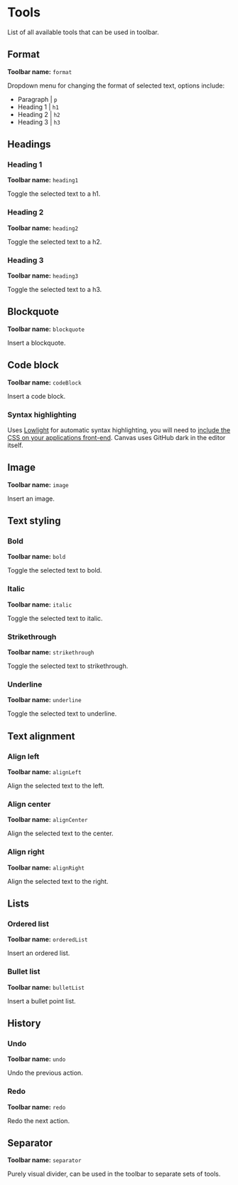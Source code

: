 # Tools

List of all available tools that can be used in toolbar.

## Format

**Toolbar name:** `format`

Dropdown menu for changing the format of selected text, options include:

- Paragraph | `p`
- Heading 1 | `h1`
- Heading 2 | `h2`
- Heading 3 | `h3`

## Headings

### Heading 1

**Toolbar name:** `heading1`

Toggle the selected text to a h1.

### Heading 2

**Toolbar name:** `heading2`

Toggle the selected text to a h2.

### Heading 3

**Toolbar name:** `heading3`

Toggle the selected text to a h3.

## Blockquote

**Toolbar name:** `blockquote`

Insert a blockquote.

## Code block

**Toolbar name:** `codeBlock`

Insert a code block.

### Syntax highlighting

Uses [Lowlight](https://github.com/wooorm/lowlight) for automatic syntax highlighting, you will need to [include the CSS 
on your applications front-end](https://cdnjs.cloudflare.com/ajax/libs/highlight.js/11.8.0/styles/github-dark.min.css). 
Canvas uses GitHub dark in the editor itself.

## Image

**Toolbar name:** `image`

Insert an image.

## Text styling

### Bold

**Toolbar name:** `bold`

Toggle the selected text to bold.

### Italic

**Toolbar name:** `italic`

Toggle the selected text to italic.

### Strikethrough

**Toolbar name:** `strikethrough`

Toggle the selected text to strikethrough.

### Underline

**Toolbar name:** `underline`

Toggle the selected text to underline.

## Text alignment

### Align left

**Toolbar name:** `alignLeft`

Align the selected text to the left.

### Align center

**Toolbar name:** `alignCenter`

Align the selected text to the center.

### Align right

**Toolbar name:** `alignRight`

Align the selected text to the right.

## Lists

### Ordered list

**Toolbar name:** `orderedList`

Insert an ordered list.

### Bullet list

**Toolbar name:** `bulletList`

Insert a bullet point list.

## History

### Undo

**Toolbar name:** `undo`

Undo the previous action.

### Redo

**Toolbar name:** `redo`

Redo the next action.

## Separator

**Toolbar name:** `separator`

Purely visual divider, can be used in the toolbar to separate sets of tools.